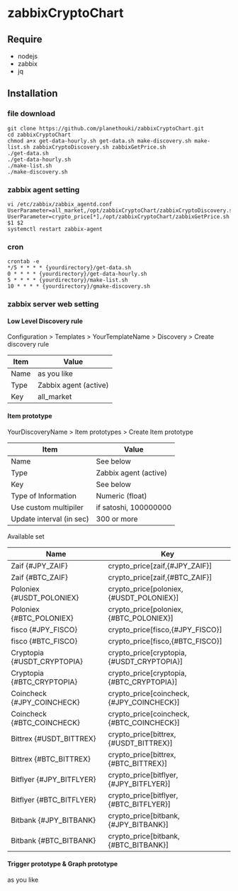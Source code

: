 # zabbixCryptoChart

## Require
* nodejs
* zabbix
* jq

## Installation

### file download
```
git clone https://github.com/planethouki/zabbixCryptoChart.git
cd zabbixCryptoChart
chmod a+x get-data-hourly.sh get-data.sh make-discovery.sh make-list.sh zabbixCryptoDiscovery.sh zabbixGetPrice.sh
./get-data.sh
./get-data-hourly.sh
./make-list.sh
./make-discovery.sh
```

### zabbix agent setting
```
vi /etc/zabbix/zabbix_agentd.conf
UserParameter=all_market,/opt/zabbixCryptoChart/zabbixCryptoDiscovery.sh
UserParameter=crypto_price[*],/opt/zabbixCryptoChart/zabbixGetPrice.sh $1 $2
systemctl restart zabbix-agent
```

### cron
```
crontab -e
*/5 * * * * {yourdirectory}/get-data.sh
0 * * * * {yourdirectory}/get-data-hourly.sh
5 * * * * {yourdirectory}/make-list.sh
10 * * * * {yourdirectory}/gmake-discovery.sh
```

### zabbix server web setting
#### Low Level Discovery rule
Configuration > Templates > YourTemplateName > Discovery > Create discovery rule

| Item | Value |
----|----
| Name | as you like |
| Type | Zabbix agent (active) |
| Key | all_market |

#### Item prototype
YourDiscoveryName > Item prototypes > Create Item prototype

| Item | Value
----|----
| Name | See below
| Type | Zabbix agent (active)
| Key | See below
| Type of Information | Numeric (float) |
| Use custom multipiler | if satoshi, 100000000 |
| Update interval (in sec) | 300 or more |

Available set

| Name | Key
----|----
| Zaif {#JPY_ZAIF} | crypto_price[zaif,{#JPY_ZAIF}] |
| Zaif {#BTC_ZAIF} | crypto_price[zaif,{#BTC_ZAIF}] |
| Poloniex {#USDT_POLONIEX} | crypto_price[poloniex,{#USDT_POLONIEX}] |
| Poloniex {#BTC_POLONIEX} | crypto_price[poloniex,{#BTC_POLONIEX}] |
| fisco {#JPY_FISCO} | crypto_price[fisco,{#JPY_FISCO}] |
| fisco {#BTC_FISCO} | crypto_price[fisco,{#BTC_FISCO}] |
| Cryptopia {#USDT_CRYPTOPIA} | crypto_price[cryptopia,{#USDT_CRYPTOPIA}] |
| Cryptopia {#BTC_CRYPTOPIA} | crypto_price[cryptopia,{#BTC_CRYPTOPIA}] |
| Coincheck {#JPY_COINCHECK} | crypto_price[coincheck,{#JPY_COINCHECK}] |
| Coincheck {#BTC_COINCHECK} | crypto_price[coincheck,{#BTC_COINCHECK}] |
| Bittrex {#USDT_BITTREX} | crypto_price[bittrex,{#USDT_BITTREX}] |
| Bittrex {#BTC_BITTREX} | crypto_price[bittrex,{#BTC_BITTREX}] |
| Bitflyer {#JPY_BITFLYER} | crypto_price[bitflyer,{#JPY_BITFLYER}] |
| Bitflyer {#BTC_BITFLYER} | crypto_price[bitflyer,{#BTC_BITFLYER}] |
| Bitbank {#JPY_BITBANK} | crypto_price[bitbank,{#JPY_BITBANK}] |
| Bitbank {#BTC_BITBANK} | crypto_price[bitbank,{#BTC_BITBANK}] |

#### Trigger prototype & Graph prototype
as you like

